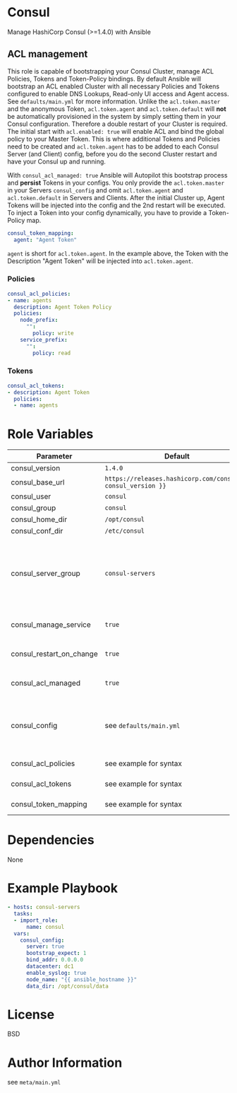 # Consul

Manage HashiCorp Consul (>=1.4.0) with Ansible

## ACL management

This role is capable of bootstrapping your Consul Cluster, manage ACL Policies, Tokens and Token-Policy bindings.
By default Ansible will bootstrap an ACL enabled Cluster with all necessary Policies and Tokens configured to enable DNS Lookups, Read-only UI access and Agent access. See `defaults/main.yml` for more information.
Unlike the `acl.token.master` and the anonymous Token, `acl.token.agent` and `acl.token.default` will **not** be automatically provisioned in the system by simply setting them in your Consul configuration. Therefore a double restart of your Cluster is required. The initial start with `acl.enabled: true` will enable ACL and bind the global policy to your Master Token. This is where additional Tokens and Policies need to be created and `acl.token.agent` has to be added to each Consul Server (and Client) config, before you do the second Cluster restart and have your Consul up and running.

With `consul_acl_managed: true` Ansible will Autopilot this bootstrap process and **persist** Tokens in your configs.
You only provide the `acl.token.master` in your Servers `consul_config` and omit `acl.token.agent` and `acl.token.default` in Servers and Clients. After the initial Cluster up, Agent Tokens will be injected into the config and the 2nd restart will be executed.
To inject a Token into your config dynamically, you have to provide a Token-Policy map.

```yaml
consul_token_mapping:
  agent: "Agent Token"
```

`agent` is short for `acl.token.agent`.
In the example above, the Token with the Description "Agent Token" will be injected into `acl.token.agent`.

### Policies

```yaml
consul_acl_policies:
- name: agents
  description: Agent Token Policy
  policies:
    node_prefix:
      "":
        policy: write
    service_prefix:
      "":
        policy: read
```

### Tokens

```yaml
consul_acl_tokens:
- description: Agent Token
  policies:
  - name: agents
```

# Role Variables

|Parameter|Default|Description|
|---------|-------|-----------|
|consul_version|`1.4.0`||
|consul_base_url|`https://releases.hashicorp.com/consul/{{ consul_version }}`||
|consul_user|`consul`||
|consul_group|`consul`||
|consul_home_dir|`/opt/consul`||
|consul_conf_dir|`/etc/consul`||
|consul_server_group|`consul-servers`|Inventory group in which the Consul Servers are. (Used for dynamic lookup of Servers)|
|consul_manage_service|`true`|Manage Service start and restart|
|consul_restart_on_change|`true`|Service restart on config change|
|consul_acl_managed|`true`|Manage ACL completely with ansible|
|consul_config|see `defaults/main.yml`|JSON config written in yaml. Consult consul documentation for parameters|
|consul_acl_policies|see example for syntax|JSON consul Policies|
|consul_acl_tokens|see example for syntax|JSON consul Tokens|
|consul_token_mapping|see example for syntax|inject Token into config|

# Dependencies

None

# Example Playbook

```yaml
- hosts: consul-servers
  tasks:
  - import_role:
      name: consul
  vars:
    consul_config:
      server: true
      bootstrap_expect: 1
      bind_addr: 0.0.0.0
      datacenter: dc1
      enable_syslog: true
      node_name: "{{ ansible_hostname }}"
      data_dir: /opt/consul/data
```

# License

BSD

# Author Information

see `meta/main.yml`
